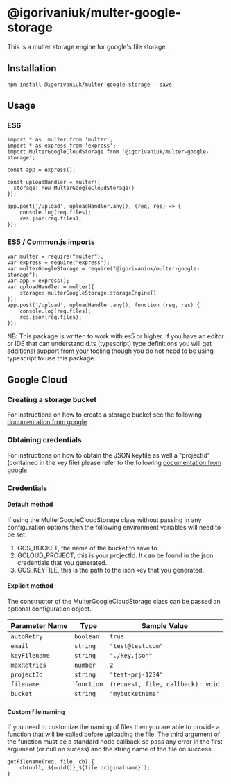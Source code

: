# @igorivaniuk/multer-google-storage

This is a multer storage engine for google's file storage.

## Installation
    npm install @igorivaniuk/multer-google-storage --save

## Usage
### ES6

    import * as  multer from 'multer';
    import * as express from 'express';
    import MulterGoogleCloudStorage from '@igorivaniuk/multer-google-storage';

    const app = express();

    const uploadHandler = multer({
      storage: new MulterGoogleCloudStorage()
    });

    app.post('/upload', uploadHandler.any(), (req, res) => {
        console.log(req.files);
        res.json(req.files);
    });

### ES5 / Common.js imports

    var multer = require("multer");
    var express = require("express");
    var multerGoogleStorage = require("@igorivaniuk/multer-google-storage");
    var app = express();
    var uploadHandler = multer({
        storage: multerGoogleStorage.storageEngine()
    });
    app.post('/upload', uploadHandler.any(), function (req, res) {
        console.log(req.files);
        res.json(req.files);
    });

NB: This package is written to work with es5 or higher.  If you have an editor or IDE that can understand d.ts (typescript) type definitions you will get additional support from your tooling though you do not need to be using typescript to use this package.

## Google Cloud
### Creating a storage bucket
For instructions on how to create a storage bucket see the following [documentation from google](https://cloud.google.com/storage/docs/creating-buckets#storage-create-bucket-console).

### Obtaining credentials
For instructions on how to obtain the JSON keyfile as well a "projectId" (contained in the key file) please refer to the following [documentation from google](https://googlecloudplatform.github.io/google-cloud-node/#/docs/google-cloud/0.56.0/guides/authentication.)
### Credentials
#### Default method
If using the MulterGoogleCloudStorage class without passing in any configuration options then the following environment variables will need to be set:
1. GCS_BUCKET, the name of the bucket to save to.
2. GCLOUD_PROJECT, this is your projectId.  It can be found in the json credentials that you generated.
3. GCS_KEYFILE, this is the path to the json key that you generated.

#### Explicit method
The constructor of the MulterGoogleCloudStorage class can be passed an optional configuration object.

| Parameter Name | Type | Sample Value |
|---|---|---|
|`autoRetry`|`boolean`| `true`|
|`email`|`string`|`"test@test.com"`|
|`keyFilename`|`string`|`"./key.json"`|
|`maxRetries`|`number`|`2`|
|`projectId`|`string`|`"test-prj-1234"`|
|`filename`| `function`|`(request, file, callback): void`|
|`bucket`|`string`|`"mybucketname"`|

#### Custom file naming
If you need to customize the naming of files then you are able to provide a function that will be called before uploading the file.  The third argument of the function must be a standard node callback so pass any error in the first argument (or null on sucess) and the string name of the file on success.

	getFilename(req, file, cb) {
    	cb(null,`${uuid()}_${file.originalname}`);
	}

